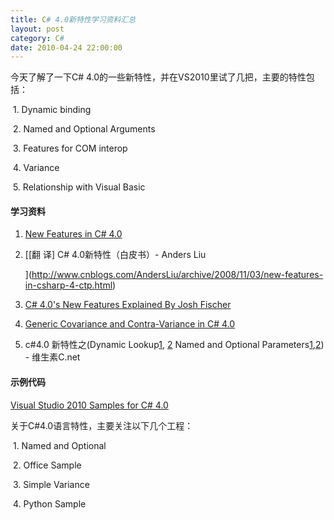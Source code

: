 ```yaml
---
title: C# 4.0新特性学习资料汇总
layout: post
category: C#
date: 2010-04-24 22:00:00
---
```


今天了解了一下C# 4.0的一些新特性，并在VS2010里试了几把，主要的特性包括：

&nbsp;1. Dynamic binding

&nbsp;2. Named and Optional Arguments

&nbsp;3. Features for COM interop

&nbsp;4. Variance

&nbsp;5. Relationship with Visual Basic

#### 学习资料

1.  <span id="ctl00_ctl00_Content_TabContentPanel_Content_wikiSourceLabel">[<a target="_blank" href="http://code.msdn.microsoft.com/Project/Download/FileDownload.aspx?ProjectName=cs2010samples&amp;DownloadId=10177">New Features in C# 4.0](http://code.msdn.microsoft.com/Project/Download/FileDownload.aspx?ProjectName=cs2010samples&amp;DownloadId=10177)</a></span>
2.  [[翻 译] C# 4.0新特性（白皮书）- Anders Liu

     ](http://www.cnblogs.com/AndersLiu/archive/2008/11/03/new-features-in-csharp-4-ctp.html)
3.  [C# 4.0's New Features Explained By Josh Fischer](http://www.codeproject.com/KB/cs/CSharp4Features.aspx)
4.  [Generic Covariance and Contra-Variance in C# 4.0](http://playdotnet.spaces.live.com/blog/cns%217F811570C85CF4EA%214600.entry)
5.  c#4.0 新特性之(Dynamic Lookup[1](http://www.cnblogs.com/fanweixiao/archive/2008/10/29/1322505.html), [2](http://www.cnblogs.com/fanweixiao/archive/2008/10/30/1322589.html) Named and Optional Parameters[1](http://www.cnblogs.com/fanweixiao/archive/2008/10/31/1323397.html),[2](http://www.cnblogs.com/fanweixiao/archive/2008/11/03/1325122.html)) - 维生素C.net

#### 示例代码
  
[Visual Studio 2010 Samples for C# 4.0](http://code.msdn.microsoft.com/cs2010samples)

关于C#4.0语言特性，主要关注以下几个工程：

&nbsp;1. Named and Optional

&nbsp;2. Office Sample

&nbsp;3. Simple Variance

&nbsp;4. Python Sample
